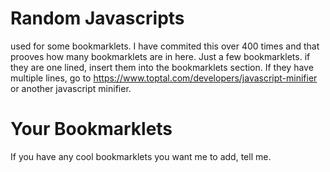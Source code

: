 # Random Javascripts
used for some bookmarklets.
I have commited this over 400 times and that prooves how many bookmarklets are in here.
Just a few bookmarklets.
if they are one lined, insert them into the bookmarklets section.  If they have multiple lines, go to https://www.toptal.com/developers/javascript-minifier or another javascript minifier.


# Your Bookmarklets 
If you have any cool bookmarklets you want me to add, tell me. 
